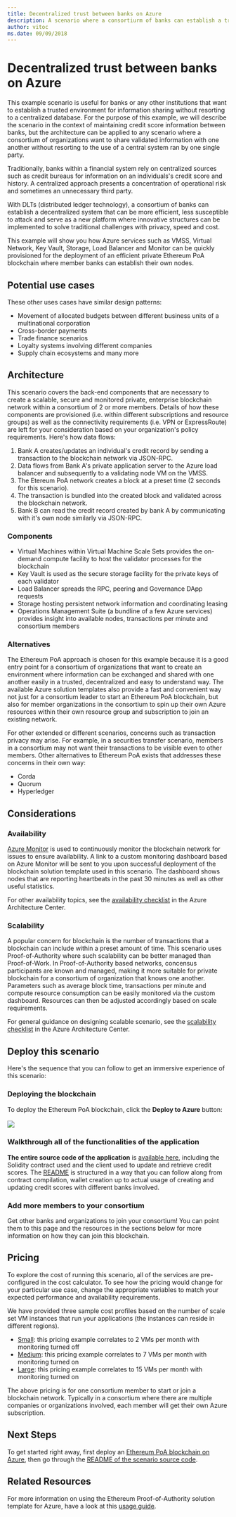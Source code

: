 ```yaml
---
title: Decentralized trust between banks on Azure
description: A scenario where a consortiurm of banks can establish a trusted environment for communication and information sharing without resorting to a centralized database
author: vitoc
ms.date: 09/09/2018
---
```

# Decentralized trust between banks on Azure

This example scenario is useful for banks or any other institutions that want to establish a trusted environment for information sharing without resorting to a centralized database. For the purpose of this example, we will describe the scenario in the context of maintaining credit score information between banks, but the architecture can be applied to any scenario where a consortium of organizations want to share validated information with one another without resorting to the use of a central system ran by one single party.

Traditionally, banks within a financial system rely on centralized sources such as credit bureaus for information on an individuals's credit score and history. A centralized approach presents a concentration of operational risk and sometimes an unnecessary third party.

With DLTs (distributed ledger technology), a consortium of banks can establish a decentralized system that can be more efficient, less susceptible to attack and serve as a new platform where innovative structures can be implemented to solve traditional challenges with privacy, speed and cost.

This example will show you how Azure services such as VMSS, Virtual Network, Key Vault, Storage, Load Balancer and Monitor can be quickly provisioned for the deployment of an efficient private Ethereum PoA blockchain where member banks can establish their own nodes.

## Potential use cases

These other uses cases have similar design patterns:

* Movement of allocated budgets between different business units of a multinational corporation
* Cross-border payments
* Trade finance scenarios
* Loyalty systems involving different companies
* Supply chain ecosystems and many more

## Architecture

This scenario covers the back-end components that are necessary to create a scalable, secure and monitored private, enterprise blockchain network within a consortium of 2 or more members. Details of how these components are provisioned (i.e. within different subscriptions and resource groups) as well as the connectivity requirements (i.e. VPN or ExpressRoute) are left for your consideration based on your organization's policy requirements. Here's how data flows:

1. Bank A creates/updates an individual's credit record by sending a transaction to the blockchain network via JSON-RPC.
2. Data flows from Bank A's private application server to the Azure load balancer and subsequently to a validating node VM on the VMSS.
3. The Etereum PoA network creates a block at a preset time (2 seconds for this scenario).
4. The transaction is bundled into the created block and validated across the blockchain network.
5. Bank B can read the credit record created by bank A by communicating with it's own node similarly via JSON-RPC.

### Components

* Virtual Machines within Virtual Machine Scale Sets provides the on-demand compute facility to host the validator processes for the blockchain
* Key Vault is used as the secure storage facility for the private keys of each validator
* Load Balancer spreads the RPC, peering and Governance DApp requests
* Storage hosting persistent network information and coordinating leasing
* Operations Management Suite (a bundline of a few Azure services) provides insight into available nodes, transactions per minute and consortium members

### Alternatives

The Ethereum PoA approach is chosen for this example because it is a good entry point for a consortium of organizations that want to create an environment where information can be exchanged and shared with one another easily in a trusted, decentralized and easy to understand way. The available Azure solution templates also provide a fast and convenient way not just for a consortium leader to start an Ethereum PoA blockchain, but also for member organizations in the consortium to spin up their own Azure resources within their own resource group and subscription to join an existing network.

For other extended or different scenarios, concerns such as transaction privacy may arise. For example, in a securities transfer scenario, members in a consortium may not want their transactions to be visible even to other members. Other alternatives to Ethereum PoA exists that addresses these concerns in their own way:

* Corda
* Quorum
* Hyperledger

## Considerations

### Availability

[Azure Monitor][monitor] is used to continuously monitor the blockchain network for issues to ensure availability. A link to a custom monitoring dashboard based on Azure Monitor will be sent to you upon successful deployment of the blockchain solution template used in this scenario. The dashboard shows nodes that are reporting heartbeats in the past 30 minutes as well as other useful statistics. 

For other availability topics, see the [availability checklist][availability] in the Azure Architecture Center.

### Scalability

A popular concern for blockchain is the number of transactions that a blockchain can include within a preset amount of time. This scenario uses Proof-of-Authority where such scalability can be better managed than Proof-of-Work. In Proof-of-Authority based networks, concensus participants are known and managed, making it more suitable for private blockchain for a consortium of organization that knows one another. Parameters such as average block time, transactions per minute and compute resource consumption can be easily monitored via the custom dashboard. Resources can then be adjusted accordingly based on scale requirements.

For general guidance on designing scalable scenario, see the [scalability checklist][scalability] in the Azure Architecture Center.

## Deploy this scenario

Here's the sequence that you can follow to get an immersive experience of this scenario:

### Deploying the blockchain

To deploy the Ethereum PoA blockchain, click the **Deploy to Azure** button:<br/><br/><a href="https://portal.azure.com/?pub_source=email&pub_status=success#create/microsoft-azure-blockchain.azure-blockchain-ethereumethereum-poa-consortium" target="_blank"><img src="https://azuredeploy.net/deploybutton.png"/></a>

### Walkthrough all of the functionalities of the application

**The entire source code of the application** is [available here][source], including the Solidity contract used and the client used to update and retrieve credit scores. The [README][source] is structured in a way that you can follow along from contract compilation, wallet creation up to actual usage of creating and updating credit scores with different banks involved.

### Add more members to your consortium

Get other banks and organizations to join your consortium! You can point them to this page and the resources in the sections below for more information on how they can join this blockchain.

## Pricing

To explore the cost of running this scenario, all of the services are pre-configured in the cost calculator. To see how the pricing would change for your particular use case, change the appropriate variables to match your expected performance and availability requirements.

We have provided three sample cost profiles based on the number of scale set VM instances that run your applications (the instances can reside in different regions).

* [Small][small-pricing]: this pricing example correlates to 2 VMs per month with monitoring turned off
* [Medium][medium-pricing]: this pricing example correlates to 7 VMs per month with monitoring turned on
* [Large][large-pricing]: this pricing example correlates to 15 VMs per month with monitoring turned on

The above pricing is for one consortium member to start or join a blockchain network. Typically in a consortium where there are multiple companies or organizations involved, each member will get their own Azure subscription.

## Next Steps

To get started right away, first deploy an [Ethereum PoA blockchain on Azure][deploy], then go through the [README of the scenario source code][source].

## Related Resources

For more information on using the Ethereum Proof-of-Authority solution template for Azure, have a look at this [usage guide][guide].

<!-- links -->
[small-pricing]: https://azure.com/e/4e429d721eb54adc9a1558fae3e67990
[medium-pricing]: https://azure.com/e/bb42cd77437744be8ed7064403bfe2ef
[large-pricing]: https://azure.com/e/e205b443de3e4adfadf4e09ffee30c56
[guide]: https://docs.microsoft.com/en-us/azure/blockchain-workbench/ethereum-poa-deployment
[deploy]: https://portal.azure.com/?pub_source=email&pub_status=success#create/microsoft-azure-blockchain.azure-blockchain-ethereumethereum-poa-consortium
[source]: https://github.com/vitoc/creditscoreblockchain
[monitor]: https://docs.microsoft.com/en-us/azure/monitoring-and-diagnostics/monitoring-overview-azure-monitor
[availability]: /azure/architecture/checklist/availability
[scalability]: /azure/architecture/checklist/scalability
[resiliency]: ../../resiliency/index.md
[security]: /azure/security/
